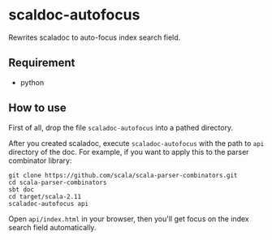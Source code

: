 # scaldoc-autofocus

Rewrites scaladoc to auto-focus index search field.

## Requirement

- python

## How to use

First of all, drop the file `scaladoc-autofocus` into a pathed directory.

After you created scaladoc, execute `scaladoc-autofocus` with the path to `api` directory of the doc. For example, if you want to apply this to the parser combinator library:

    git clone https://github.com/scala/scala-parser-combinators.git
    cd scala-parser-combinators
    sbt doc
    cd target/scala-2.11
    scaladoc-autofocus api

Open `api/index.html` in your browser, then you'll get focus on the index search field automatically.
